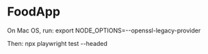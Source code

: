 # FoodApp

On Mac OS, run:
export NODE_OPTIONS=--openssl-legacy-provider

Then:
npx playwright test --headed
